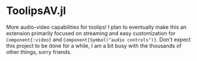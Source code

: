 # ToolipsAV.jl
More audio-video capabilities for toolips! I plan to eventually make this an extension primarily focused on streaming and easy customization for `Component{:video}` and `Component{Symbol("audio controls")}`. Don't expect this project to be done for a while, I am a bit busy with the thousands of other things, sorry friends.
